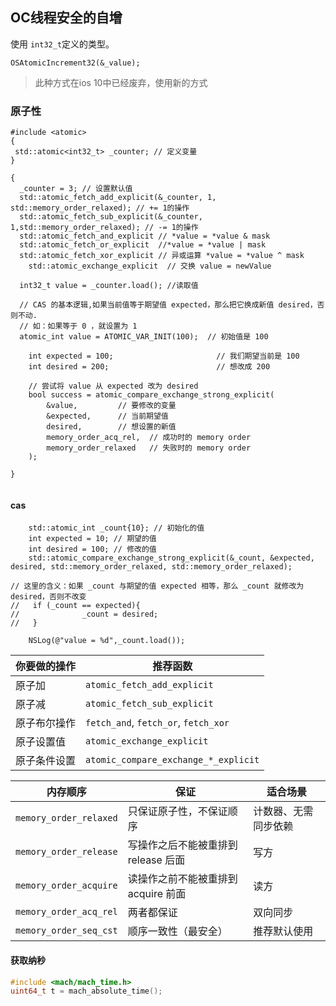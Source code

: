 ## OC线程安全的自增

使用 `int32_t`定义的类型。

`OSAtomicIncrement32(&_value);`

> 此种方式在ios 10中已经废弃，使用新的方式



### 原子性

```objc
#include <atomic>
{
 std::atomic<int32_t> _counter; // 定义变量
}

{
  _counter = 3; // 设置默认值
  std::atomic_fetch_add_explicit(&_counter, 1, std::memory_order_relaxed); // += 1的操作
  std::atomic_fetch_sub_explicit(&_counter, 1,std::memory_order_relaxed); // -= 1的操作
  std::atomic_fetch_and_explicit // *value = *value & mask
  std::atomic_fetch_or_explicit  //*value = *value | mask
  std::atomic_fetch_xor_explicit // 异或运算 *value = *value ^ mask
    std::atomic_exchange_explicit  // 交换 value = newValue
      
  int32_t value = _counter.load(); //读取值
  
  // CAS 的基本逻辑,如果当前值等于期望值 expected，那么把它换成新值 desired，否则不动.
  // 如：如果等于 0 ，就设置为 1
  atomic_int value = ATOMIC_VAR_INIT(100);  // 初始值是 100

    int expected = 100;                       // 我们期望当前是 100
    int desired = 200;                        // 想改成 200

    // 尝试将 value 从 expected 改为 desired
    bool success = atomic_compare_exchange_strong_explicit(
        &value,         // 要修改的变量
        &expected,      // 当前期望值
        desired,        // 想设置的新值
        memory_order_acq_rel,  // 成功时的 memory order
        memory_order_relaxed   // 失败时的 memory order
    );

}


```

#### cas

```objc
    std::atomic_int _count{10}; // 初始化的值
    int expected = 10; // 期望的值
    int desired = 100; // 修改的值
    std::atomic_compare_exchange_strong_explicit(&_count, &expected, desired, std::memory_order_relaxed, std::memory_order_relaxed);

// 这里的含义：如果 _count 与期望的值 expected 相等，那么 _count 就修改为 desired，否则不改变
//   if (_count == expected){
//				_count = desired;
//   }

    NSLog(@"value = %d",_count.load());
```



| 你要做的操作 | 推荐函数                             |
| ------------ | ------------------------------------ |
| 原子加       | `atomic_fetch_add_explicit`          |
| 原子减       | `atomic_fetch_sub_explicit`          |
| 原子布尔操作 | `fetch_and`, `fetch_or`, `fetch_xor` |
| 原子设置值   | `atomic_exchange_explicit`           |
| 原子条件设置 | `atomic_compare_exchange_*_explicit` |



| 内存顺序               | 保证                                | 适合场景             |
| ---------------------- | ----------------------------------- | -------------------- |
| `memory_order_relaxed` | 只保证原子性，不保证顺序            | 计数器、无需同步依赖 |
| `memory_order_release` | 写操作之后不能被重排到 release 后面 | 写方                 |
| `memory_order_acquire` | 读操作之前不能被重排到 acquire 前面 | 读方                 |
| `memory_order_acq_rel` | 两者都保证                          | 双向同步             |
| `memory_order_seq_cst` | 顺序一致性（最安全）                | 推荐默认使用         |

#### 获取纳秒

```c++
#include <mach/mach_time.h>
uint64_t t = mach_absolute_time();
```


